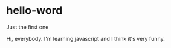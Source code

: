 # hello-word
Just the first one 

Hi, everybody.
I'm learning javascript and I think it's very funny.


